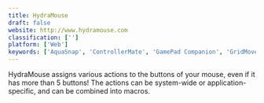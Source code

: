 ```yaml
---
title: HydraMouse
draft: false 
website: http://www.hydramouse.com
classification: ['']
platform: ['Web']
keywords: ['AquaSnap', 'ControllerMate', 'GamePad Companion', 'GridMove', 'Harmony Express', 'JoyToKey', 'Key Manager', 'Keyboarding Master', 'Logitech G19 Linux Daemon', 'MinimOther', 'Moom', 'Razer Synapse', 'Smoothmouse', 'Spectacle App', 'Taekwindow', 'USBOverdrive', 'X-Mouse Button Control', 'iMouseFix', 'lmctl']
---
```

HydraMouse assigns various actions to the buttons of your mouse, even if it has more than 5 buttons! The actions can be system-wide or application-specific, and can be combined into macros.